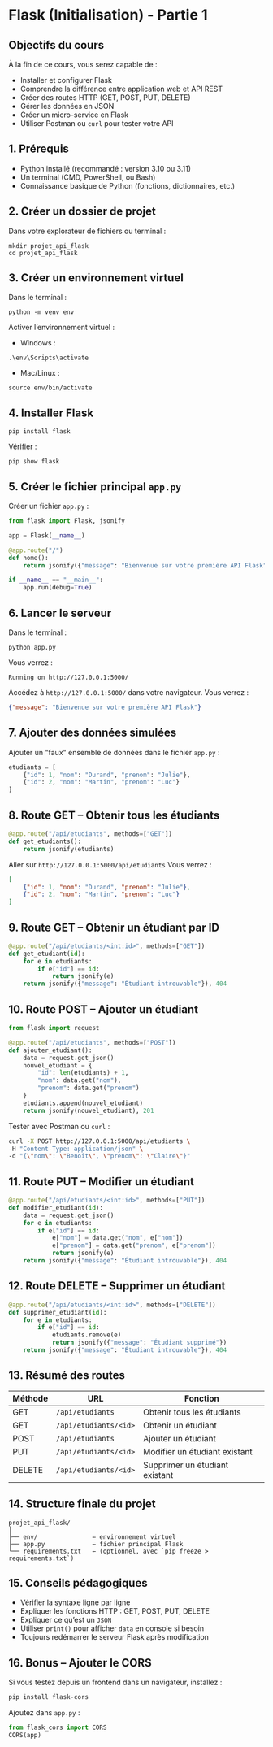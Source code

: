 # <h1 id="cours-api-flask"> Flask (Initialisation) - Partie 1 </h1>

## Objectifs du cours

À la fin de ce cours, vous serez capable de :

* Installer et configurer Flask
* Comprendre la différence entre application web et API REST
* Créer des routes HTTP (GET, POST, PUT, DELETE)
* Gérer les données en JSON
* Créer un micro-service en Flask
* Utiliser Postman ou `curl` pour tester votre API



## <h2 id="prerequis">1. Prérequis</h2>

* Python installé (recommandé : version 3.10 ou 3.11)
* Un terminal (CMD, PowerShell, ou Bash)
* Connaissance basique de Python (fonctions, dictionnaires, etc.)



## <h2 id="etape1">2. Créer un dossier de projet</h2>

Dans votre explorateur de fichiers ou terminal :

```
mkdir projet_api_flask
cd projet_api_flask
```



## <h2 id="etape2">3. Créer un environnement virtuel</h2>

Dans le terminal :

```
python -m venv env
```

Activer l’environnement virtuel :

* Windows :

```
.\env\Scripts\activate
```

* Mac/Linux :

```
source env/bin/activate
```



## <h2 id="etape3">4. Installer Flask</h2>

```
pip install flask
```

Vérifier :

```
pip show flask
```



## <h2 id="etape4">5. Créer le fichier principal `app.py`</h2>

Créer un fichier `app.py` :

```python
from flask import Flask, jsonify

app = Flask(__name__)

@app.route("/")
def home():
    return jsonify({"message": "Bienvenue sur votre première API Flask"})

if __name__ == "__main__":
    app.run(debug=True)
```



## <h2 id="etape5">6. Lancer le serveur</h2>

Dans le terminal :

```
python app.py
```

Vous verrez :

```
Running on http://127.0.0.1:5000/
```

Accédez à `http://127.0.0.1:5000/` dans votre navigateur. Vous verrez :

```json
{"message": "Bienvenue sur votre première API Flask"}
```



## <h2 id="etape6">7. Ajouter des données simulées</h2>

Ajouter un "faux" ensemble de données dans le fichier `app.py` :

```python
etudiants = [
    {"id": 1, "nom": "Durand", "prenom": "Julie"},
    {"id": 2, "nom": "Martin", "prenom": "Luc"}
]
```



## <h2 id="etape7">8. Route GET – Obtenir tous les étudiants</h2>

```python
@app.route("/api/etudiants", methods=["GET"])
def get_etudiants():
    return jsonify(etudiants)
```

Aller sur `http://127.0.0.1:5000/api/etudiants`
Vous verrez :

```json
[
    {"id": 1, "nom": "Durand", "prenom": "Julie"},
    {"id": 2, "nom": "Martin", "prenom": "Luc"}
]
```


## <h2 id="etape8">9. Route GET – Obtenir un étudiant par ID</h2>

```python
@app.route("/api/etudiants/<int:id>", methods=["GET"])
def get_etudiant(id):
    for e in etudiants:
        if e["id"] == id:
            return jsonify(e)
    return jsonify({"message": "Étudiant introuvable"}), 404
```



## <h2 id="etape9">10. Route POST – Ajouter un étudiant</h2>

```python
from flask import request

@app.route("/api/etudiants", methods=["POST"])
def ajouter_etudiant():
    data = request.get_json()
    nouvel_etudiant = {
        "id": len(etudiants) + 1,
        "nom": data.get("nom"),
        "prenom": data.get("prenom")
    }
    etudiants.append(nouvel_etudiant)
    return jsonify(nouvel_etudiant), 201
```

Tester avec Postman ou `curl` :

```bash
curl -X POST http://127.0.0.1:5000/api/etudiants \
-H "Content-Type: application/json" \
-d "{\"nom\": \"Benoit\", \"prenom\": \"Claire\"}"
```



## <h2 id="etape10">11. Route PUT – Modifier un étudiant</h2>

```python
@app.route("/api/etudiants/<int:id>", methods=["PUT"])
def modifier_etudiant(id):
    data = request.get_json()
    for e in etudiants:
        if e["id"] == id:
            e["nom"] = data.get("nom", e["nom"])
            e["prenom"] = data.get("prenom", e["prenom"])
            return jsonify(e)
    return jsonify({"message": "Étudiant introuvable"}), 404
```


## <h2 id="etape11">12. Route DELETE – Supprimer un étudiant</h2>

```python
@app.route("/api/etudiants/<int:id>", methods=["DELETE"])
def supprimer_etudiant(id):
    for e in etudiants:
        if e["id"] == id:
            etudiants.remove(e)
            return jsonify({"message": "Étudiant supprimé"})
    return jsonify({"message": "Étudiant introuvable"}), 404
```


## <h2 id="etape12">13. Résumé des routes</h2>

| Méthode | URL                   | Fonction                       |
| ------- | --------------------- | ------------------------------ |
| GET     | `/api/etudiants`      | Obtenir tous les étudiants     |
| GET     | `/api/etudiants/<id>` | Obtenir un étudiant            |
| POST    | `/api/etudiants`      | Ajouter un étudiant            |
| PUT     | `/api/etudiants/<id>` | Modifier un étudiant existant  |
| DELETE  | `/api/etudiants/<id>` | Supprimer un étudiant existant |


## <h2 id="etape13">14. Structure finale du projet</h2>

```
projet_api_flask/
│
├── env/               ← environnement virtuel
├── app.py             ← fichier principal Flask
└── requirements.txt   ← (optionnel, avec `pip freeze > requirements.txt`)
```


## <h2 id="etape14">15. Conseils pédagogiques</h2>

* Vérifier la syntaxe ligne par ligne
* Expliquer les fonctions HTTP : GET, POST, PUT, DELETE
* Expliquer ce qu’est un `JSON`
* Utiliser `print()` pour afficher `data` en console si besoin
* Toujours redémarrer le serveur Flask après modification


## <h2 id="bonus">16. Bonus – Ajouter le CORS</h2>

Si vous testez depuis un frontend dans un navigateur, installez :

```bash
pip install flask-cors
```

Ajoutez dans `app.py` :

```python
from flask_cors import CORS
CORS(app)
```


